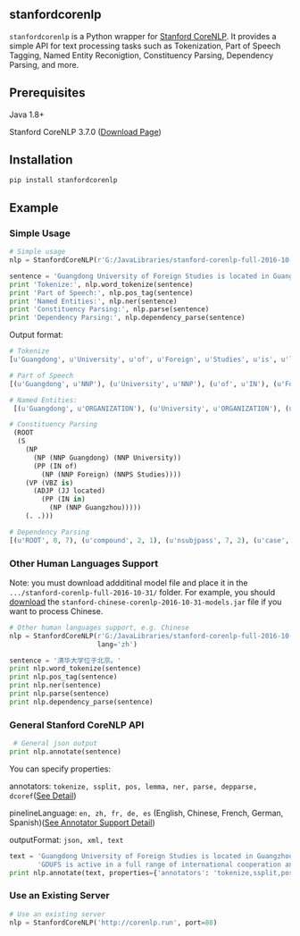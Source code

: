 ## stanfordcorenlp
`stanfordcorenlp` is a Python wrapper for [Stanford CoreNLP](https://stanfordnlp.github.io/CoreNLP/). It provides a simple API for text processing tasks such as Tokenization, Part of Speech Tagging, Named Entity Reconigtion, Constituency Parsing, Dependency Parsing, and more.

## Prerequisites
Java 1.8+

Stanford CoreNLP 3.7.0 ([Download Page](https://stanfordnlp.github.io/CoreNLP/download.html))

## Installation

`pip install stanfordcorenlp`

## Example
### Simple Usage
```python
# Simple usage
nlp = StanfordCoreNLP(r'G:/JavaLibraries/stanford-corenlp-full-2016-10-31/')

sentence = 'Guangdong University of Foreign Studies is located in Guangzhou.'
print 'Tokenize:', nlp.word_tokenize(sentence)
print 'Part of Speech:', nlp.pos_tag(sentence)
print 'Named Entities:', nlp.ner(sentence)
print 'Constituency Parsing:', nlp.parse(sentence)
print 'Dependency Parsing:', nlp.dependency_parse(sentence)
```

Output format:
```python
# Tokenize
[u'Guangdong', u'University', u'of', u'Foreign', u'Studies', u'is', u'located', u'in', u'Guangzhou', u'.']

# Part of Speech
[(u'Guangdong', u'NNP'), (u'University', u'NNP'), (u'of', u'IN'), (u'Foreign', u'NNP'), (u'Studies', u'NNPS'), (u'is', u'VBZ'), (u'located', u'JJ'), (u'in', u'IN'), (u'Guangzhou', u'NNP'), (u'.', u'.')]

# Named Entities:
 [(u'Guangdong', u'ORGANIZATION'), (u'University', u'ORGANIZATION'), (u'of', u'ORGANIZATION'), (u'Foreign', u'ORGANIZATION'), (u'Studies', u'ORGANIZATION'), (u'is', u'O'), (u'located', u'O'), (u'in', u'O'), (u'Guangzhou', u'LOCATION'), (u'.', u'O')]

# Constituency Parsing
 (ROOT
  (S
    (NP
      (NP (NNP Guangdong) (NNP University))
      (PP (IN of)
        (NP (NNP Foreign) (NNPS Studies))))
    (VP (VBZ is)
      (ADJP (JJ located)
        (PP (IN in)
          (NP (NNP Guangzhou)))))
    (. .)))

# Dependency Parsing
[(u'ROOT', 0, 7), (u'compound', 2, 1), (u'nsubjpass', 7, 2), (u'case', 5, 3), (u'compound', 5, 4), (u'nmod', 2, 5), (u'auxpass', 7, 6), (u'case', 9, 8), (u'nmod', 7, 9), (u'punct', 7, 10)]

```

### Other Human Languages Support
Note: you must download addditinal model file and place it in the `.../stanford-corenlp-full-2016-10-31/` folder. For example, you should [download](http://nlp.stanford.edu/software/stanford-chinese-corenlp-2016-10-31-models.jar) the `stanford-chinese-corenlp-2016-10-31-models.jar` file if you want to process Chinese.
```python
# Other human languages support, e.g. Chinese
nlp = StanfordCoreNLP(r'G:/JavaLibraries/stanford-corenlp-full-2016-10-31/',
                      lang='zh')

sentence = '清华大学位于北京。'
print nlp.word_tokenize(sentence)
print nlp.pos_tag(sentence)
print nlp.ner(sentence)
print nlp.parse(sentence)
print nlp.dependency_parse(sentence)
```

### General Stanford CoreNLP API
```python
 # General json output
print nlp.annotate(sentence)
```
You can specify properties:

annotators: `tokenize, ssplit, pos, lemma, ner, parse, depparse, dcoref`([See Detail](https://stanfordnlp.github.io/CoreNLP/annotators.html))

pinelineLanguage: `en, zh, fr, de, es` (English, Chinese, French, German, Spanish)([See Annotator Support Detail](https://stanfordnlp.github.io/CoreNLP/human-languages.html)) 

outputFormat: `json, xml, text`
```python
text = 'Guangdong University of Foreign Studies is located in Guangzhou. ' \
       'GDUFS is active in a full range of international cooperation and exchanges in education. '
print nlp.annotate(text, properties={'annotators': 'tokenize,ssplit,pos','pinelineLanguage':'en','outputFormat':'xml'})
```


### Use an Existing Server
```python
# Use an existing server
nlp = StanfordCoreNLP('http://corenlp.run', port=80)
```